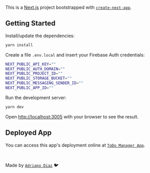 
This is a [Next.js](https://nextjs.org/) project bootstrapped with [`create-next-app`](https://github.com/vercel/next.js/tree/canary/packages/create-next-app).

##  Getting Started

Install/update the dependencies:
```bash
yarn install
```

Create a file `.env.local` and insert your Firebase Auth credentials:
```bash
NEXT_PUBLIC_API_KEY=""
NEXT_PUBLIC_AUTH_DOMAIN=""
NEXT_PUBLIC_PROJECT_ID=""
NEXT_PUBLIC_STORAGE_BUCKET=""
NEXT_PUBLIC_MESSAGING_SENDER_ID=""
NEXT_PUBLIC_APP_ID=""
```

Run the development server:
```bash
yarn dev
``` 

Open [http://localhost:3005](http://localhost:3005) with your browser to see the result.


##  Deployed App

You can access this app's deployment online at [`ToDo Manager App`](https://todo-smart-frontend.herokuapp.com/).

<br/>

Made by [`Adriano Diaz`](https://www.linkedin.com/in/adriano-diaz/) :bird: